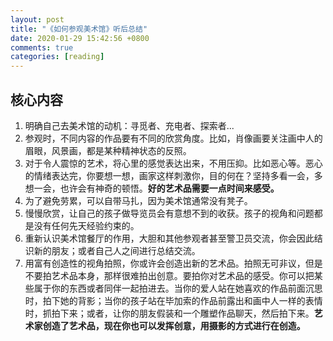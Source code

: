 ```yaml
---
layout: post
title: "《如何参观美术馆》听后总结"
date: 2020-01-29 15:42:56 +0800
comments: true
categories: [reading]
---
```



<!-- more -->

## 核心内容

1. 明确自己去美术馆的动机：寻觅者、充电者、探索者...
2. 参观时，不同内容的作品要有不同的欣赏角度。比如，肖像画要关注画中人的眉眼，风景画，都是某种精神状态的反照。
3. 对于令人震惊的艺术，将心里的感觉表达出来，不用压抑。比如恶心等。恶心的情绪表达完，你要想一想，画家这样刺激你，目的何在？坚持多看一会，多想一会，也许会有神奇的顿悟。**好的艺术品需要一点时间来感受。**
4. 为了避免劳累，可以自带马扎，因为美术馆通常没有凳子。
5. 慢慢欣赏，让自己的孩子做导览员会有意想不到的收获。孩子的视角和问题都是没有任何先天经验约束的。
6. 重新认识美术馆餐厅的作用，大胆和其他参观者甚至警卫员交流，你会因此结识新的朋友；或者自己人之间进行总结交流。
7. 用富有创造性的视角拍照，你或许会创造出新的艺术品。拍照无可非议，但是不要拍艺术品本身，那样很难拍出创意。要拍你对艺术品的感受。你可以把某些属于你的东西或者同伴一起拍进去。当你的爱人站在她喜欢的作品前面沉思时，拍下她的背影；当你的孩子站在毕加索的作品前露出和画中人一样的表情时，抓拍下来；或者，让你的朋友假装和一个雕塑作品聊天，然后拍下来。**艺术家创造了艺术品，现在你也可以发挥创意，用摄影的方式进行在创造。**